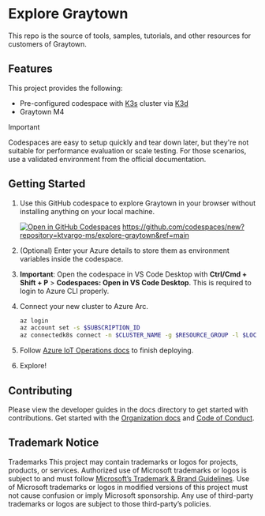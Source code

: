 # Explore Graytown

This repo is the source of tools, samples, tutorials, and other resources for customers of Graytown.

## Features

This project provides the following:

* Pre-configured codespace with [K3s](https://k3s.io/) cluster via [K3d](https://k3d.io/)
* Graytown M4

> [!IMPORTANT]
> Codespaces are easy to setup quickly and tear down later, but they're not suitable for performance evaluation or scale testing. For those scenarios, use a validated environment from the official documentation.
>


## Getting Started

1. Use this GitHub codespace to explore Graytown in your browser without installing anything on your local machine.

   [![Open in GitHub Codespaces](https://github.com/codespaces/badge.svg)](https://codespaces.new/ktvargo-ms/explore-graytown&ref=main)
https://github.com/codespaces/new?repository=ktvargo-ms/explore-graytown&ref=main

1. (Optional) Enter your Azure details to store them as environment variables inside the codespace.

1. **Important**: Open the codespace in VS Code Desktop with **Ctrl/Cmd + Shift + P** > **Codespaces: Open in VS Code Desktop**. This is required to login to Azure CLI properly.

1. Connect your new cluster to Azure Arc.

   ```bash
   az login
   az account set -s $SUBSCRIPTION_ID
   az connectedk8s connect -n $CLUSTER_NAME -g $RESOURCE_GROUP -l $LOCATION
   ```

2. Follow [Azure IoT Operations docs](https://learn.microsoft.com/azure/iot-operations/get-started/quickstart-deploy?tabs=codespaces) to finish deploying.

3. Explore!

## Contributing

Please view the developer guides in the docs directory to get started with contributions. Get started with the [Organization docs](./docs/ORGANIZATION.md) and [Code of Conduct](CODE_OF_CONDUCT.md).

## Trademark Notice

Trademarks This project may contain trademarks or logos for projects, products, or services. Authorized use of Microsoft trademarks or logos is subject to and must follow [Microsoft’s Trademark & Brand Guidelines](https://www.microsoft.com/legal/intellectualproperty/trademarks/usage/general). Use of Microsoft trademarks or logos in modified versions of this project must not cause confusion or imply Microsoft sponsorship. Any use of third-party trademarks or logos are subject to those third-party’s policies.
